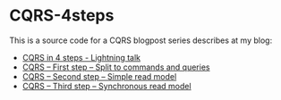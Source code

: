 # CQRS-4steps

This is a source code for a CQRS blogpost series describes at my blog:
* [CQRS in 4 steps - Lightning talk](http://radblog.pl/2017/09/17/cqrs-in-4-steps-lightning-talk/)
* [CQRS – First step – Split to commands and queries](http://radblog.pl/2017/08/19/cqrs-first-step-split-to-commands-and-queries/)
* [CQRS – Second step – Simple read model](http://radblog.pl/2017/10/31/cqrs-second-step-different-query-model/)
* [CQRS – Third step – Synchronous read model](http://radblog.pl/en/2018/01/08/cqrs-third-step-synchronous-read-model/)
